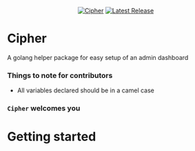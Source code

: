 <p align="center">
  <a href="" title="Cipher Docs Reference" rel="nofollow"><img src="https://img.shields.io/badge/go-documentation-blue.svg?style=flat" alt=Cipher Docs Reference"></a>
  <a href="" title="Latest Release" rel="nofollow"><img src="https://img.shields.io/github/v/release/iqquee/cipher?include_prereleases" alt="Latest Release"></a>
</p>

# Cipher
A golang helper package for easy setup of an admin dashboard

### Things to note for contributors
- All variables declared should be in a camel case

### `Cipher` welcomes you
# Getting started
